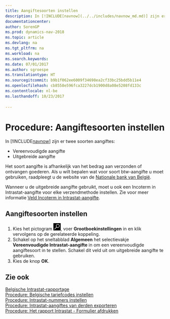 ```yaml
---
title: Aangiftesoorten instellen
description: In [!INCLUDE[navnow](../../includes/navnow_md.md)] zijn er twee soorten aangiftes.
documentationcenter: 
author: SorenGP
ms.prod: dynamics-nav-2018
ms.topic: article
ms.devlang: na
ms.tgt_pltfrm: na
ms.workload: na
ms.search.keywords: 
ms.date: 07/01/2017
ms.author: sgroespe
ms.translationtype: HT
ms.sourcegitcommit: b9b1f062ee6009f34698ea2cf33bc25bdd5b11e4
ms.openlocfilehash: cb8558e596fca3227dcb1900d8a08e5208fd133c
ms.contentlocale: nl-be
ms.lasthandoff: 10/23/2017

---
```

# <a name="how-to-set-up-declaration-types"></a>Procedure: Aangiftesoorten instellen
In [!INCLUDE[navnow](../../includes/navnow_md.md)] zijn er twee soorten aangiftes:  

- Vereenvoudigde aangifte  
- Uitgebreide aangifte  

Het soort aangifte is afhankelijk van het bedrag aan verzonden of ontvangen goederen. Als u wilt bepalen wat voor soort btw-aangifte u moet gebruiken, raadpleegt u de website van de [Nationale bank van België](http://go.microsoft.com/fwlink/?LinkId=163064).  

Wanneer u de uitgebreide aangifte gebruikt, moet u ook een Incoterm in Intrastat-aangifte voor elke verzendmethode instellen. Zie voor meer informatie [Veld Incoterm in Intrastat-aangifte](ms-its:be_lf_a.chm::/T_10_11300.htm).  

## <a name="to-set-up-declaration-types"></a>Aangiftesoorten instellen  

1.  Kies het pictogram ![Zoeken naar pagina of rapport](../../media/ui-search/search_small.png "pictogram Zoeken naar pagina of rapport"), voer **Grootboekinstellingen** in en klik vervolgens op de gerelateerde koppeling.  
2.  Schakel op het sneltabblad **Algemeen** het selectievakje **Vereenvoudigde Intrastat-aangifte** in om een vereenvoudigde aangiftesoort in te stellen. Schakel dit veld uit om uitgebreide aangifte te gebruiken.  
3.  Kies de knop **OK**.  

## <a name="see-also"></a>Zie ook  
 [Belgische Intrastat-rapportage](belgian-intrastat-reporting.md)   
 [Procedure: Belgische tariefcodes instellen](how-to-set-up-belgian-tariff-numbers.md)   
 [Procedure: Intrastat-nummers instellen](how-to-set-up-intrastat-establishment-numbers.md)   
 [Procedure: Intrastat-aangiftes van derden exporteren](how-to-export-intrastat-third-party-declararations.md)   
 [Procedure: Het rapport Intrastat - Formulier afdrukken](how-to-print-the-intrastat-form-report.md)

